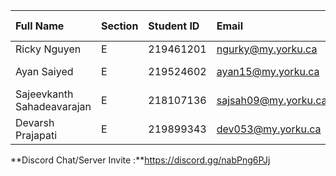 | Full Name    | Section | Student ID | Email              | Best Way to Contact | Discord Username |
| :----------- | :------ | :--------- | :----------------- | :------------------ | :--------------- |
| Ricky Nguyen | E       | 219461201  | ngurky@my.yorku.ca | 6475685805          | ngurky           |
| Ayan Saiyed  | E       | 219524602  | ayan15@my.yorku.ca | (437)-260-5169      | yxnkko           |
| Sajeevkanth Sahadeavarajan | E | 218107136 | sajsah09@my.yorku.ca | (905)-226-2277 | Swamigee |
| Devarsh Prajapati | E  | 219899343  | dev053@my.yorku.ca | 4372643155          | dev053  |

**Discord Chat/Server Invite :**https://discord.gg/nabPng6PJj
